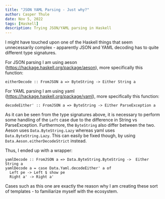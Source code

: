 ```yaml
---
title: "JSON YAML Parsing - Just why?"
author: Casper Thule
date: Nov 5, 2022
tags: [Haskell]
description: Trying JSON/YAML parsing in Haskell
---
```


I might have touched upon one of the Haskell things that seem unnecessarily complex - apparently JSON and YAML decoding has to quite different type signatures.

For JSON parsing I am using aeson (https://hackage.haskell.org/package/aeson), more specifically this function: 

```eitherDecode :: FromJSON a => ByteString -> Either String a```

For YAML parsing I am using yaml (https://hackage.haskell.org/package/yaml), more specifically this function:

```decodeEither' :: FromJSON a => ByteString -> Either ParseException a```

As it can be seen from the type signatures above, it is necessary to perform some handling of the `Left` case due to the difference in String vs ParseException. Furthermore, the `ByteString` also differ between the two. Aeson uses `Data.ByteString.Lazy` whereas yaml uses `Data.ByteString.Lazy`. This can easily be fixed though, by using 
`Data.Aeson.eitherDecodeStrict` instead. 

Thus, I ended up with a wrapper:
```
yamlDecode :: FromJSON a => Data.ByteString.ByteString ->  Either String a
yamlDecode a = case Data.Yaml.decodeEither' a of  
  Left pe -> Left $ show pe
  Right a' -> Right a'
```

Cases such as this one are exactly the reason why I am creating these sort of templates - to familiarize myself with the ecosystem.
